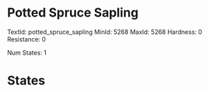# Potted Spruce Sapling
TextId: potted_spruce_sapling
MinId: 5268
MaxId: 5268
Hardness: 0
Resistance: 0

Num States: 1
# States
```

```